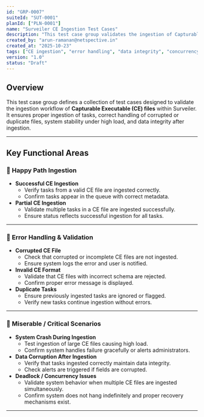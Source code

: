 ```yaml
---
id: "GRP-0007"
suiteId: "SUT-0001"
planId: ["PLN-0001"]
name: "Surveiler CE Ingestion Test Cases"
description: "This test case group validates the ingestion of Capturable Executable (CE) files in Surveiler, covering successful ingestion, error handling, data corruption, and concurrency scenarios."
created_by: "arun-ramanan@netspective.in"
created_at: "2025-10-23"
tags: ["CE ingestion", "error handling", "data integrity", "concurrency"]
version: "1.0"
status: "Draft"
---
```


## Overview

This test case group defines a collection of test cases designed to validate the ingestion workflow of **Capturable Executable (CE) files** within Surveiler.  
It ensures proper ingestion of tasks, correct handling of corrupted or duplicate files, system stability under high load, and data integrity after ingestion.

---

## Key Functional Areas

### 🔹 Happy Path Ingestion
- **Successful CE Ingestion**
  - Verify tasks from a valid CE file are ingested correctly.
  - Confirm tasks appear in the queue with correct metadata.
- **Partial CE Ingestion**
  - Validate multiple tasks in a CE file are ingested successfully.
  - Ensure status reflects successful ingestion for all tasks.

---

### 🔹 Error Handling & Validation
- **Corrupted CE File**
  - Check that corrupted or incomplete CE files are not ingested.
  - Ensure system logs the error and user is notified.
- **Invalid CE Format**
  - Validate that CE files with incorrect schema are rejected.
  - Confirm proper error message is displayed.
- **Duplicate Tasks**
  - Ensure previously ingested tasks are ignored or flagged.
  - Verify new tasks continue ingestion without errors.

---

### 🔹 Miserable / Critical Scenarios
- **System Crash During Ingestion**
  - Test ingestion of large CE files causing high load.
  - Confirm system handles failure gracefully or alerts administrators.
- **Data Corruption After Ingestion**
  - Verify that tasks ingested correctly maintain data integrity.
  - Check alerts are triggered if fields are corrupted.
- **Deadlock / Concurrency Issues**
  - Validate system behavior when multiple CE files are ingested simultaneously.
  - Confirm system does not hang indefinitely and proper recovery mechanisms exist.

---

